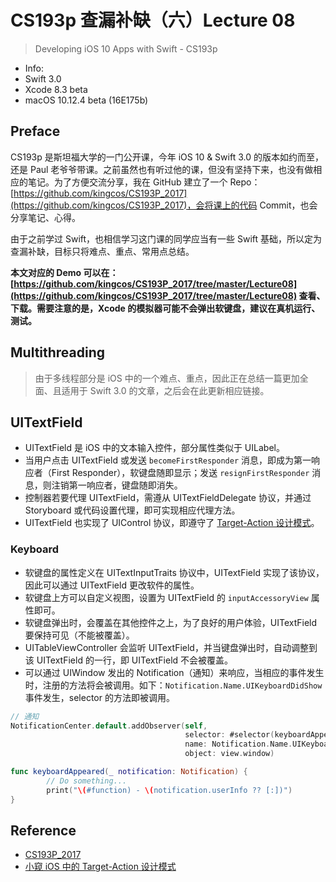 # CS193p 查漏补缺（六）Lecture 08

> Developing iOS 10 Apps with Swift - CS193p

- Info:
 - Swift 3.0
 - Xcode 8.3 beta
 - macOS 10.12.4 beta (16E175b)

## Preface

CS193p 是斯坦福大学的一门公开课，今年 iOS 10 & Swift 3.0 的版本如约而至，还是 Paul 老爷爷带课。之前虽然也有听过他的课，但没有坚持下来，也没有做相应的笔记。为了方便交流分享，我在 GitHub 建立了一个 Repo：[https://github.com/kingcos/CS193P_2017](https://github.com/kingcos/CS193P_2017)，会将课上的代码 Commit，也会分享笔记、心得。

由于之前学过 Swift，也相信学习这门课的同学应当有一些 Swift 基础，所以定为查漏补缺，目标只将难点、重点、常用点总结。

**本文对应的 Demo 可以在：[https://github.com/kingcos/CS193P_2017/tree/master/Lecture08](https://github.com/kingcos/CS193P_2017/tree/master/Lecture08) 查看、下载。需要注意的是，Xcode 的模拟器可能不会弹出软键盘，建议在真机运行、测试。**

## Multithreading

> 由于多线程部分是 iOS 中的一个难点、重点，因此正在总结一篇更加全面、且适用于 Swift 3.0 的文章，之后会在此更新相应链接。

## UITextField

- UITextField 是 iOS 中的文本输入控件，部分属性类似于 UILabel。
- 当用户点击 UITextField 或发送 `becomeFirstResponder` 消息，即成为第一响应者（First Responder），软键盘随即显示；发送 `resignFirstResponder` 消息，则注销第一响应者，键盘随即消失。
- 控制器若要代理 UITextField，需遵从 UITextFieldDelegate 协议，并通过 Storyboard 或代码设置代理，即可实现相应代理方法。
- UITextField 也实现了 UIControl 协议，即遵守了 [Target-Action 设计模式](http://www.jianshu.com/p/b00056fac0a8)。

### Keyboard

- 软键盘的属性定义在 UITextInputTraits 协议中，UITextField 实现了该协议，因此可以通过 UITextField 更改软件的属性。
- 软键盘上方可以自定义视图，设置为 UITextField 的 `inputAccessoryView` 属性即可。
- 软键盘弹出时，会覆盖在其他控件之上，为了良好的用户体验，UITextField 要保持可见（不能被覆盖）。
- UITableViewController 会监听 UITextField，并当键盘弹出时，自动调整到该 UITextField 的一行，即 UITextField 不会被覆盖。
- 可以通过 UIWindow 发出的 Notification（通知）来响应，当相应的事件发生时，注册的方法将会被调用。如下：`Notification.Name.UIKeyboardDidShow` 事件发生，selector 的方法即被调用。

```Swift
// 通知
NotificationCenter.default.addObserver(self,
                                       selector: #selector(keyboardAppeared(_:)),
                                       name: Notification.Name.UIKeyboardDidShow,
                                       object: view.window)

func keyboardAppeared(_ notification: Notification) {
        // Do something...
        print("\(#function) - \(notification.userInfo ?? [:])")
}
```

## Reference

- [CS193P_2017](https://github.com/kingcos/CS193P_2017)
- [小窥 iOS 中的 Target-Action 设计模式](http://www.jianshu.com/p/b00056fac0a8)
